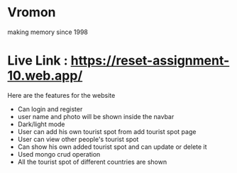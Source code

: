 # Vromon

making memory since 1998

# Live Link : https://reset-assignment-10.web.app/

Here are the features for the website

- Can login and register
- user name and photo will be shown inside the navbar
- Dark/light mode
- User can add his own tourist spot from add tourist spot page
- User can view other people's tourist spot
- Can show his own added tourist spot and can update or delete it
- Used mongo crud operation
- All the tourist spot of different countries are shown
